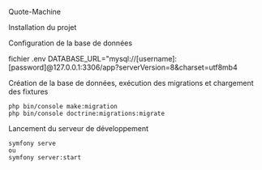 Quote-Machine

Installation du projet

Configuration de la base de données
    
fichier .env
    DATABASE_URL="mysql://[username]:[password]@127.0.0.1:3306/app?serverVersion=8&charset=utf8mb4

Création de la base de données, exécution des migrations et chargement des fixtures

    php bin/console make:migration
    php bin/console doctrine:migrations:migrate

Lancement du serveur de développement

    symfony serve
    ou
    symfony server:start